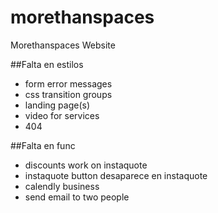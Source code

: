 # morethanspaces
Morethanspaces Website

##Falta en estilos
- form error messages
- css transition groups
- landing page(s)
- video for services
- 404

##Falta en func
- discounts work on instaquote
- instaquote button desaparece en instaquote
- calendly business
- send email to two people  
